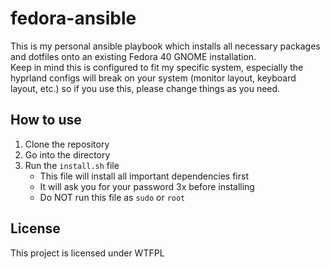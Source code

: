 # fedora-ansible

This is my personal ansible playbook which installs all necessary packages and dotfiles onto an existing Fedora 40 GNOME installation.<br>
Keep in mind this is configured to fit my specific system, especially the hyprland configs will break on your system (monitor layout, keyboard layout, etc.) so if you use this, please change things as you need.

## How to use
1. Clone the repository
2. Go into the directory
3. Run the `install.sh` file
    - This file will install all important dependencies first
    - It will ask you for your password 3x before installing
    - Do NOT run this file as `sudo` or `root`

## License
This project is licensed under WTFPL